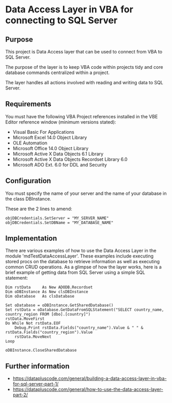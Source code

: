 # Data Access Layer in VBA for connecting to SQL Server

## Purpose

This project is Data Access layer that can be used to connect from VBA to SQL Server.

The purpose of the layer is to keep VBA code within projects tidy and core database commands centralized within a project. 

The layer handles all actions involved with reading and writing data to SQL Server.


## Requirements

You must have the following VBA Project references installed in the VBE Editor reference window (minimum versions stated):

- Visual Basic For Applications
- Microsoft Excel 14.0 Object Library
- OLE Automation
- Microsoft Office 14.0 Object Library
- Microsoft Active X Data Objects 6.1 Library
- Microsoft Active X Data Objects Recordset Library 6.0
- Microsoft ADO Ext. 6.0 for DDL and Security


## Configuration

You must specify the name of your server and the name of your database in the class DBInstance. 

These are the 2 lines to amend:

    objDBCredentials.SetServer = "MY_SERVER_NAME"
    objDBCredentials.SetDBName = "MY_DATABASE_NAME"


## Implementation

There are various examples of how to use the Data Access Layer in the module 'mdTestDataAccessLayer'. These examples include executing
stored procs on the database to retrieve information as well as executing common CRUD operations. As a glimpse of how the layer works, here is a brief 
example of getting data from SQL Server using a simple SQL statement:

    Dim rstData     As New ADODB.Recordset
    Dim oDBInstance As New clsDBInstance
    Dim oDatabase   As clsDatabase
    
    Set oDatabase = oDBInstance.GetSharedDatabase()
    Set rstData = oDatabase.GetDataFromSQLStatement("SELECT country_name, country_region FROM [dbo].[country]")
    rstData.MoveFirst
    Do While Not rstData.EOF
        Debug.Print rstData.Fields("country_name").Value & " " & rstData.Fields("country_region").Value
        rstData.MoveNext
    Loop
    
    oDBInstance.CloseSharedDatabase


## Further information

- https://datapluscode.com/general/building-a-data-access-layer-in-vba-for-sql-server-part-1/
- https://datapluscode.com/general/how-to-use-the-data-access-layer-part-2/



